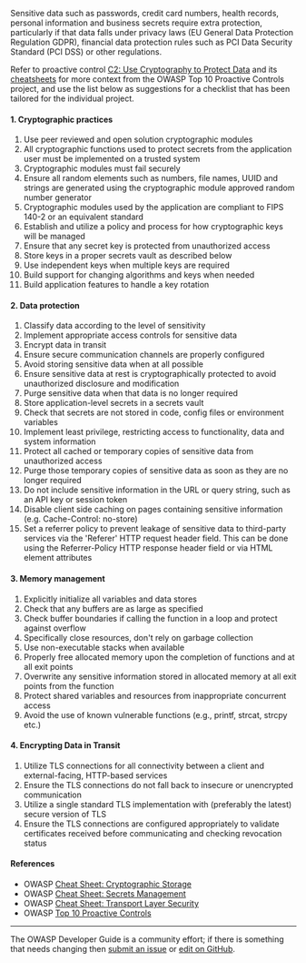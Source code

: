 Sensitive data such as passwords, credit card numbers, health records, personal information and business secrets
require extra protection, particularly if that data falls under privacy laws (EU General Data Protection Regulation GDPR),
financial data protection rules such as PCI Data Security Standard (PCI DSS) or other regulations.

Refer to proactive control [C2: Use Cryptography to Protect Data][control2] and its [cheatsheets][csproactive-c8]
for more context from the OWASP Top 10 Proactive Controls project,
and use the list below as suggestions for a checklist that has been tailored for the individual project.

#### 1. Cryptographic practices

1. Use peer reviewed and open solution cryptographic modules
2. All cryptographic functions used to protect secrets from the application user must be implemented on a trusted system
3. Cryptographic modules must fail securely
4. Ensure all random elements such as numbers, file names, UUID and strings are generated
    using the cryptographic module approved random number generator
5. Cryptographic modules used by the application are compliant to FIPS 140-2 or an equivalent standard
6. Establish and utilize a policy and process for how cryptographic keys will be managed
7. Ensure that any secret key is protected from unauthorized access
8. Store keys in a proper secrets vault as described below
9. Use independent keys when multiple keys are required
10. Build support for changing algorithms and keys when needed
11. Build application features to handle a key rotation

#### 2. Data protection

1. Classify data according to the level of sensitivity
2. Implement appropriate access controls for sensitive data
3. Encrypt data in transit
4. Ensure secure communication channels are properly configured
5. Avoid storing sensitive data when at all possible
6. Ensure sensitive data at rest is cryptographically protected to avoid unauthorized disclosure and modification
7. Purge sensitive data when that data is no longer required
8. Store application-level secrets in a secrets vault
9. Check that secrets are not stored in code, config files or environment variables
10. Implement least privilege, restricting access to functionality, data and system information
11. Protect all cached or temporary copies of sensitive data from unauthorized access
12. Purge those temporary copies of sensitive data as soon as they are no longer required
13. Do not include sensitive information in the URL or query string, such as an API key or session token
14. Disable client side caching on pages containing sensitive information (e.g. Cache-Control: no-store)
15. Set a referrer policy to prevent leakage of sensitive data to third-party services via the 'Referer' HTTP request header
    field. This can be done using the Referrer-Policy HTTP response header field or via HTML element attributes

#### 3. Memory management

1. Explicitly initialize all variables and data stores
2. Check that any buffers are as large as specified
3. Check buffer boundaries if calling the function in a loop and protect against overflow
4. Specifically close resources, don't rely on garbage collection
5. Use non-executable stacks when available
6. Properly free allocated memory upon the completion of functions and at all exit points
7. Overwrite any sensitive information stored in allocated memory at all exit points from the function
8. Protect shared variables and resources from inappropriate concurrent access
9. Avoid the use of known vulnerable functions (e.g., printf, strcat, strcpy etc.)

#### 4. Encrypting Data in Transit

1. Utilize TLS connections for all connectivity between a client and external-facing, HTTP-based services
2. Ensure the TLS connections do not fall back to insecure or unencrypted communication
3. Utilize a single standard TLS implementation with (preferably the latest) secure version of TLS
4. Ensure the TLS connections are configured appropriately to validate certificates received before communicating and
   checking revocation status

#### References

* OWASP [Cheat Sheet: Cryptographic Storage][cscs]
* OWASP [Cheat Sheet: Secrets Management][cssm]
* OWASP [Cheat Sheet: Transport Layer Security][cstls]
* OWASP [Top 10 Proactive Controls][proactive10]

----

The OWASP Developer Guide is a community effort; if there is something that needs changing
then [submit an issue][issue060208] or [edit on GitHub][edit060208].

[csproactive-c8]: https://cheatsheetseries.owasp.org/IndexProactiveControls.html#c8-protect-data-everywhere
[control2]: https://top10proactive.owasp.org/the-top-10/c2-crypto/
[cscs]: https://cheatsheetseries.owasp.org/cheatsheets/Cryptographic_Storage_Cheat_Sheet
[cssm]: https://cheatsheetseries.owasp.org/cheatsheets/Secrets_Management_Cheat_Sheet
[cstls]: https://cheatsheetseries.owasp.org/cheatsheets/Transport_Layer_Security_Cheat_Sheet.html
[edit060208]: https://github.com/OWASP/DevGuide/blob/main/docs/en/04-design/02-web-app-checklist/08-protect-data.md
[issue060208]: https://github.com/OWASP/DevGuide/issues/new?labels=enhancement&template=request.md&title=Update:%2004-design/02-web-app-checklist/08-protect-data
[proactive10]: https://top10proactive.owasp.org/
